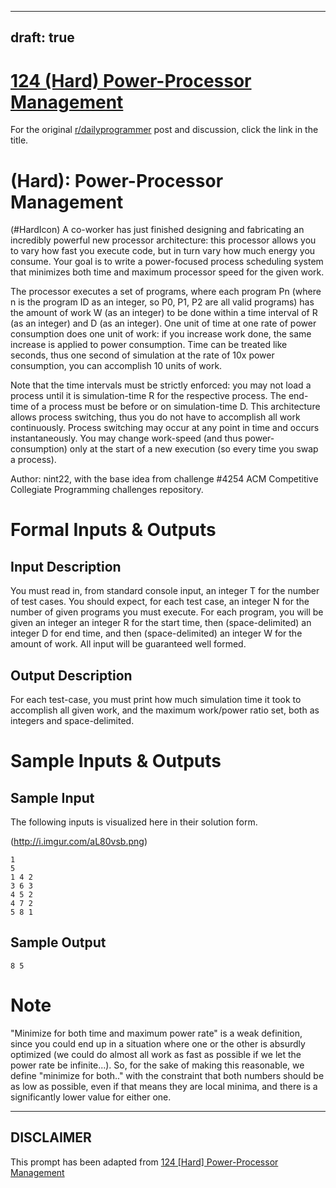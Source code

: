 ---
draft: true
----

# [124 (Hard) Power-Processor Management](https://www.reddit.com/r/dailyprogrammer/comments/1fhd6h/06113_challenge_124_hard_powerprocessor_management/)

For the original [r/dailyprogrammer](https://www.reddit.com/r/dailyprogrammer/) post and discussion, click the link in the title.

#  (Hard): Power-Processor Management
(#HardIcon)
A co-worker has just finished designing and fabricating an incredibly powerful new processor architecture: this processor allows you to vary how fast you execute code, but in turn vary how much energy you consume. Your goal is to write a power-focused process scheduling system that minimizes both time and maximum processor speed for the given work.

The processor executes a set of programs, where each program Pn (where n is the program ID as an integer, so P0, P1, P2 are all valid programs) has the amount of work W (as an integer) to be done within a time interval of R (as an integer) and D (as an integer). One unit of time at one rate of power consumption does one unit of work: if you increase work done, the same increase is applied to power consumption. Time can be treated like seconds, thus one second of simulation at the rate of 10x power consumption, you can accomplish 10 units of work.

Note that the time intervals must be strictly enforced: you may not load a process until it is simulation-time R for the respective process. The end-time of a process must be before or on simulation-time D. This architecture allows process switching, thus you do not have to accomplish all work continuously. Process switching may occur at any point in time and occurs instantaneously. You may change work-speed (and thus power-consumption) only at the start of a new execution (so every time you swap a process).

Author: nint22, with the base idea from challenge #4254 ACM Competitive Collegiate Programming challenges repository.

# Formal Inputs & Outputs
## Input Description
You must read in, from standard console input, an integer T for the number of test cases. You should expect, for each test case, an integer N for the number of given programs you must execute. For each program, you will be given an integer an integer R for the start time, then (space-delimited) an integer D for end time, and then (space-delimited) an integer W for the amount of work. All input will be guaranteed well formed.

## Output Description
For each test-case, you must print how much simulation time it took to accomplish all given work, and the maximum work/power ratio set, both as integers and space-delimited.

# Sample Inputs & Outputs
## Sample Input
The following inputs is visualized here in their solution form.

(http://i.imgur.com/aL80vsb.png)

```
1
5
1 4 2
3 6 3
4 5 2
4 7 2
5 8 1
```
## Sample Output

```
8 5
```
# Note
"Minimize for both time and maximum power rate" is a weak definition, since you could end up in a situation where one or the other is absurdly optimized (we could do almost all work as fast as possible if we let the power rate be infinite...). So, for the sake of making this reasonable, we define "minimize for both.." with the constraint that both numbers should be as low as possible, even if that means they are local minima, and there is a significantly lower value for either one.


----
## **DISCLAIMER**
This prompt has been adapted from [124 [Hard] Power-Processor Management](https://www.reddit.com/r/dailyprogrammer/comments/1fhd6h/06113_challenge_124_hard_powerprocessor_management/
)
